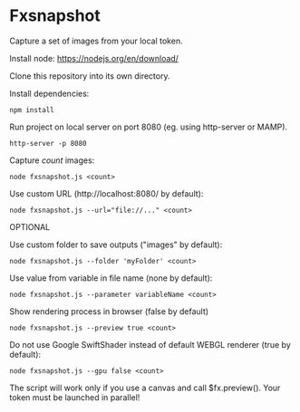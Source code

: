 Fxsnapshot
==========

Capture a set of images from your local token.

Install node:
https://nodejs.org/en/download/

Clone this repository into its own directory.

Install dependencies:
```
npm install
```

Run project on local server on port 8080 (eg. using http-server or MAMP).
```
http-server -p 8080
```

Capture *count* images:
```
node fxsnapshot.js <count>
```

Use custom URL (http://localhost:8080/ by default):
```
node fxsnapshot.js --url="file://..." <count>
```

OPTIONAL

Use custom folder to save outputs ("images" by default):
```
node fxsnapshot.js --folder 'myFolder' <count>
```

Use value from variable in file name (none by default):
```
node fxsnapshot.js --parameter variableName <count>
```

Show rendering process in browser (false by default)
```
node fxsnapshot.js --preview true <count>
```

Do not use Google SwiftShader instead of default WEBGL renderer (true by default):
```
node fxsnapshot.js --gpu false <count>
```


The script will work only if you use a canvas and call
$fx.preview(). Your token must be launched in parallel!
